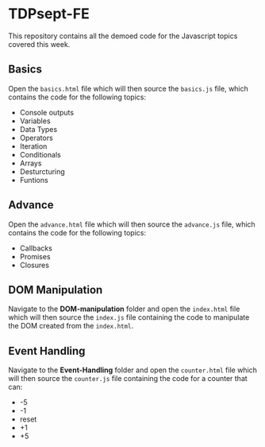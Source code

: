 # TDPsept-FE

This repository contains all the demoed code for the Javascript topics covered this week.

## Basics

Open the `basics.html` file which will then source the `basics.js` file, which contains the code for the following topics:

- Console outputs
- Variables
- Data Types
- Operators
- Iteration
- Conditionals
- Arrays
- Desturcturing
- Funtions

## Advance

Open the `advance.html` file which will then source the `advance.js` file, which contains the code for the following topics:

- Callbacks
- Promises
- Closures

## DOM Manipulation

Navigate to the **DOM-manipulation** folder and open the  `index.html` file which will then source the `index.js` file containing the code to manipulate the DOM created from the `index.html`.

## Event Handling

Navigate to the **Event-Handling** folder and open the  `counter.html` file which will then source the `counter.js` file containing the code for a counter that can:

- -5
- -1
- reset
- +1
- +5


